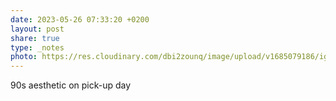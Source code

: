 ```yaml
---
date: 2023-05-26 07:33:20 +0200
layout: post
share: true
type: _notes
photo: https://res.cloudinary.com/dbi2zounq/image/upload/v1685079186/igdautzrtoadexzdlbhs.jpg
---
```

90s aesthetic on pick-up day
